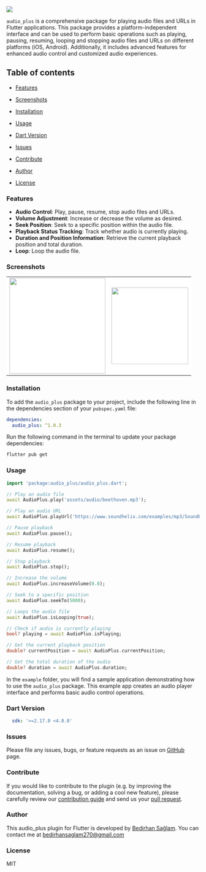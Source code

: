 <p float="center">
  <img src="https://github.com/user-attachments/assets/1a801baf-34dc-404d-9b49-91fd1475ddf1" />
</p>

`audio_plus` is a comprehensive package for playing audio files and URLs in Flutter applications. This package provides a platform-independent interface and can be used to perform basic operations such as playing, pausing, resuming, looping and stopping audio files and URLs on different platforms (iOS, Android). Additionally, it includes advanced features for enhanced audio control and customized audio experiences.

## Table of contents

- [Features](#features)

- [Screenshots](#screenshots)

- [Installation](#installation)

- [Usage](#usage)

- [Dart Version](#dart-version)

- [Issues](#issues)

- [Contribute](#contribute)

- [Author](#author)

- [License](#license)

### Features

- **Audio Control**: Play, pause, resume, stop audio files and URLs.
- **Volume Adjustment**: Increase or decrease the volume as desired.
- **Seek Position**: Seek to a specific position within the audio file.
- **Playback Status Tracking**: Track whether audio is currently playing.
- **Duration and Position Information**: Retrieve the current playback position and total duration.
- **Loop**: Loop the audio file.

### Screenshots

<table>
    <tbody>
            <td align="center" style="background-color: white">
                <img src="https://github.com/bedirhanssaglam/audio_plus/assets/105479937/b72766cd-5906-4c11-992c-42e88204c69d" width=250" /></a>
            </td>
            <td align="center" style="background-color: white">
               <img src="https://github.com/bedirhanssaglam/audio_plus/assets/105479937/f1d1c029-415a-4e27-b24b-061ca937de0f" width=200" /></a>
            </td>
    </tbody>
</table>

### Installation

To add the `audio_plus` package to your project, include the following line in the dependencies section of your `pubspec.yaml` file:

```yaml
dependencies:
  audio_plus: ^1.0.3
```  

Run the following command in the terminal to update your package dependencies:

```bash
flutter pub get
```

### Usage

```dart
import 'package:audio_plus/audio_plus.dart';

// Play an audio file
await AudioPlus.play('assets/audio/beethoven.mp3');

// Play an audio URL
await AudioPlus.playUrl('https://www.soundhelix.com/examples/mp3/SoundHelix-Song-1.mp3');

// Pause playback
await AudioPlus.pause();

// Resume playback
await AudioPlus.resume();

// Stop playback
await AudioPlus.stop();

// Increase the volume
await AudioPlus.increaseVolume(0.8);

// Seek to a specific position
await AudioPlus.seekTo(5000);

// Loops the audio file
await AudioPlus.isLooping(true);

// Check if audio is currently playing
bool? playing = await AudioPlus.isPlaying;

// Get the current playback position
double? currentPosition = await AudioPlus.currentPosition;

// Get the total duration of the audio
double? duration = await AudioPlus.duration;
```

In the `example` folder, you will find a sample application demonstrating how to use the `audio_plus` package. This example app creates an audio player interface and performs basic audio control operations.

### Dart Version

```yaml
  sdk: '>=2.17.0 <4.0.0'
```

### Issues

Please file any issues, bugs, or feature requests as an issue on [GitHub](https://github.com/bedirhanssaglam/audio_plus/issues) page.

### Contribute

If you would like to contribute to the plugin (e.g. by improving the documentation, solving a bug, or adding a cool new feature), please carefully review our [contribution guide](./CONTRIBUTING.md) and send us your [pull request](https://github.com/bedirhanssaglam/audio_plus/pulls).

### Author

This audio_plus plugin for Flutter is developed by [Bedirhan Sağlam](https://github.com/bedirhanssaglam). You can contact me at <bedirhansaglam270@gmail.com>

### License

MIT
